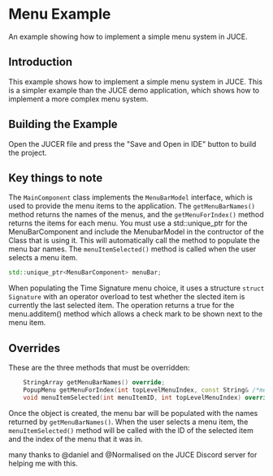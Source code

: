# Menu Example

An example showing how to implement a simple menu system in JUCE.

## Introduction

This example shows how to implement a simple menu system in JUCE. This is a simpler example than the JUCE demo application, which shows how to implement a more complex menu system.

## Building the Example

Open the JUCER file and press the "Save and Open in IDE" button to build the project.

## Key things to note

The `MainComponent` class implements the `MenuBarModel` interface, which is used to provide the menu items to the application. The `getMenuBarNames()` method returns the names of the menus, and the `getMenuForIndex()` method returns the items for each menu. 
You must use a std::unique_ptr for the MenuBarComponent and include the MenubarModel in the contructor of the Class that is using it. This will automatically call the method to populate the menu bar names. The `menuItemSelected()` method is called when the user selects a menu item.

```cpp
std::unique_ptr<MenuBarComponent> menuBar;
```

When populating the Time Signature menu choice, it uses a structure `struct Signature` with an operator overload to test whether the slected item is currently the last selected item. 
The operation returns a true for the menu.additem() method which allows a check mark to be shown next to the menu item.



## Overrides

These are the three methods that must be overridden:

```cpp
    StringArray getMenuBarNames() override;
    PopupMenu getMenuForIndex(int topLevelMenuIndex, const String& /*menuName*/) override;
    void menuItemSelected(int menuItemID, int topLevelMenuIndex) override;
```

Once the object is created, the menu bar will be populated with the names returned by `getMenuBarNames()`. When the user selects a menu item, the `menuItemSelected()` method will be called with the ID of the selected item and the index of the menu that it was in.

many thanks to @daniel and @Normalised on the JUCE Discord server for helping me with this.
